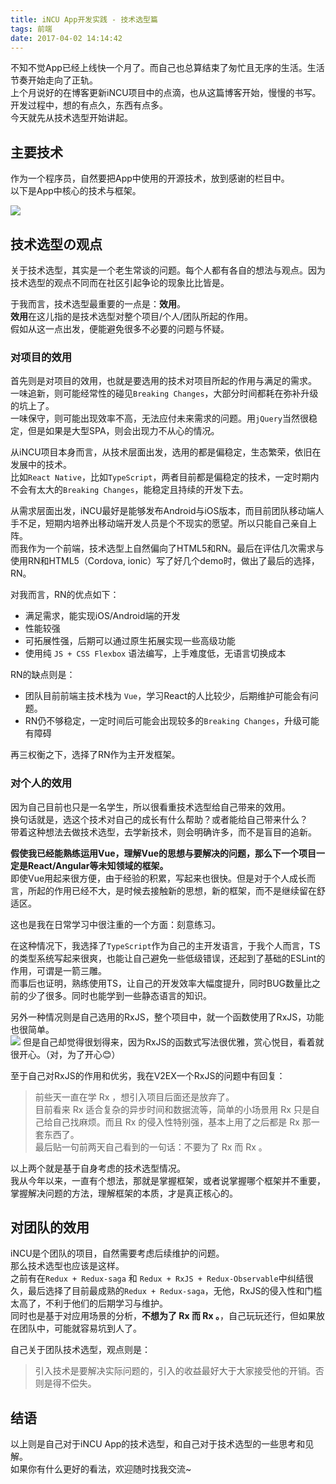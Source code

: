 ```yaml
---
title: iNCU App开发实践 - 技术选型篇
tags: 前端
date: 2017-04-02 14:14:42
---
```

不知不觉App已经上线快一个月了。而自己也总算结束了匆忙且无序的生活。生活节奏开始走向了正轨。  
上个月说好的在博客更新iNCU项目中的点滴，也从这篇博客开始，慢慢的书写。  
开发过程中，想的有点久，东西有点多。  
今天就先从技术选型开始讲起。  

## 主要技术

作为一个程序员，自然要把App中使用的开源技术，放到感谢的栏目中。  
以下是App中核心的技术与框架。  

![](https://cdn.lxxyx.cn/2018-03-26-085544.png)

## 技术选型の观点

关于技术选型，其实是一个老生常谈的问题。每个人都有各自的想法与观点。因为技术选型的观点不同而在社区引起争论的现象比比皆是。  

于我而言，技术选型最重要的一点是：**效用**。  
**效用**在这儿指的是技术选型对整个项目/个人/团队所起的作用。  
假如从这一点出发，便能避免很多不必要的问题与怀疑。  

### 对项目的效用
首先则是对项目的效用，也就是要选用的技术对项目所起的作用与满足的需求。  
一味追新，则可能经常性的碰见`Breaking Changes`，大部分时间都耗在弥补升级的坑上了。  
一味保守，则可能出现效率不高，无法应付未来需求的问题。用`jQuery`当然很稳定，但是如果是大型SPA，则会出现力不从心的情况。  

从iNCU项目本身而言，从技术层面出发，选用的都是偏稳定，生态繁荣，依旧在发展中的技术。  
比如`React Native`，比如`TypeScript`，两者目前都是偏稳定的技术，一定时期内不会有太大的`Breaking Changes`，能稳定且持续的开发下去。  

从需求层面出发，iNCU最好是能够发布Android与iOS版本，而目前团队移动端人手不足，短期内培养出移动端开发人员是个不现实的愿望。所以只能自己亲自上阵。  
而我作为一个前端，技术选型上自然偏向了HTML5和RN。最后在评估几次需求与使用RN和HTML5（Cordova, ionic）写了好几个demo时，做出了最后的选择，RN。  


对我而言，RN的优点如下：

  - 满足需求，能实现iOS/Android端的开发
  - 性能较强
  - 可拓展性强，后期可以通过原生拓展实现一些高级功能
  - 使用纯 `JS + CSS Flexbox` 语法编写，上手难度低，无语言切换成本

RN的缺点则是：

  - 团队目前前端主技术栈为 `Vue`，学习React的人比较少，后期维护可能会有问题。
  - RN仍不够稳定，一定时间后可能会出现较多的`Breaking Changes`，升级可能有障碍


再三权衡之下，选择了RN作为主开发框架。

### 对个人的效用

因为自己目前也只是一名学生，所以很看重技术选型给自己带来的效用。  
换句话就是，选这个技术对自己的成长有什么帮助？或者能给自己带来什么？  
带着这种想法去做技术选型，去学新技术，则会明确许多，而不是盲目的追新。  

**假使我已经能熟练运用Vue，理解Vue的思想与要解决的问题，那么下一个项目一定是React/Angular等未知领域的框架。**  
即使Vue用起来很方便，由于经验的积累，写起来也很快。但是对于个人成长而言，所起的作用已经不大，是时候去接触新的思想，新的框架，而不是继续留在舒适区。  

这也是我在日常学习中很注重的一个方面：刻意练习。  

在这种情况下，我选择了`TypeScript`作为自己的主开发语言，于我个人而言，TS的类型系统写起来很爽，也能让自己避免一些低级错误，还起到了基础的ESLint的作用，可谓是一箭三雕。  
而事后也证明，熟练使用TS，让自己的开发效率大幅度提升，同时BUG数量比之前的少了很多。同时也能学到一些静态语言的知识。  

另外一种情况则是自己选用的RxJS，整个项目中，就一个函数使用了RxJS，功能也很简单。  
![](https://cdn.lxxyx.cn/2018-03-26-085547.jpg)
但是自己却觉得很划得来，因为RxJS的函数式写法很优雅，赏心悦目，看着就很开心。（对，为了开心😊）  

至于自己对RxJS的作用和优劣，我在V2EX一个RxJS的问题中有回复：

> 前些天一直在学 Rx ，想引入项目后面还是放弃了。   
目前看来 Rx 适合复杂的异步时间和数据流等，简单的小场景用 Rx 只是自己给自己找麻烦。而且 Rx 的侵入性特别强，基本上用了之后都是 Rx 那一套东西了。   
最后贴一句前两天自己看到的一句话：不要为了 Rx 而 Rx 。  

以上两个就是基于自身考虑的技术选型情况。  
我从今年以来，一直有个想法，那就是掌握框架，或者说掌握哪个框架并不重要，掌握解决问题的方法，理解框架的本质，才是真正核心的。

## 对团队的效用

iNCU是个团队的项目，自然需要考虑后续维护的问题。  
那么技术选型也应该是这样。  
之前有在`Redux + Redux-saga` 和 `Redux + RxJS + Redux-Observable`中纠结很久，最后选择了目前最成熟的`Redux + Redux-saga`，无他，RxJS的侵入性和门槛太高了，不利于他们的后期学习与维护。  
同时也是基于对应用场景的分析，**不想为了 Rx 而 Rx 。**，自己玩玩还行，但如果放在团队中，可能就容易坑到人了。  

自己关于团队技术选型，观点则是：

> 引入技术是要解决实际问题的，引入的收益最好大于大家接受他的开销。否则是得不偿失。

## 结语

以上则是自己对于iNCU App的技术选型，和自己对于技术选型的一些思考和见解。  
如果你有什么更好的看法，欢迎随时找我交流~